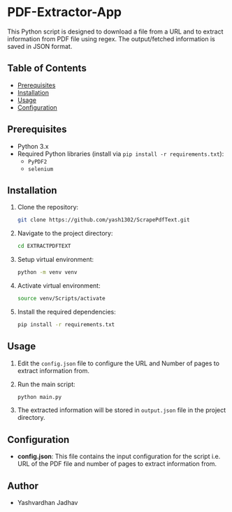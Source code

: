  # PDF-Extractor-App

This Python script is designed to download a file from a URL and to extract information from PDF file using regex. The output/fetched information is saved in JSON format.

## Table of Contents

- [Prerequisites](#prerequisites)
- [Installation](#installation)
- [Usage](#usage)
- [Configuration](#configuration)

## Prerequisites

- Python 3.x
- Required Python libraries (install via `pip install -r requirements.txt`):
  - `PyPDF2`
  - `selenium`

## Installation

1. Clone the repository:

   ```bash
   git clone https://github.com/yash1302/ScrapePdfText.git
   ```

2. Navigate to the project directory:

   ```bash
   cd EXTRACTPDFTEXT
   ```
3. Setup virtual environment:
   ```bash
   python -m venv venv
   ```
4. Activate virtual environment:
   ```bash
   source venv/Scripts/activate
   ```
   
6. Install the required dependencies:

   ```bash
   pip install -r requirements.txt
   ```

## Usage

1. Edit the `config.json` file to configure the URL and Number of pages to extract information from.

2. Run the main script:

   ```bash
   python main.py
   ```

3. The extracted information will be stored in `output.json` file in the project directory.

## Configuration

- **config.json**: This file contains the input configuration for the script i.e. URL of the PDF file and number of pages to extract information from.

## Author
- Yashvardhan Jadhav


